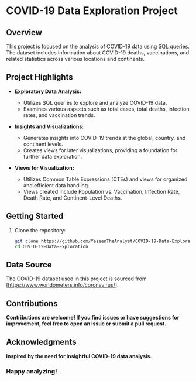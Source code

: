 # COVID-19 Data Exploration Project

## Overview
This project is focused on the analysis of COVID-19 data using SQL queries. The dataset includes information about COVID-19 deaths, vaccinations, and related statistics across various locations and continents.

## Project Highlights

- **Exploratory Data Analysis:**
  - Utilizes SQL queries to explore and analyze COVID-19 data.
  - Examines various aspects such as total cases, total deaths, infection rates, and vaccination trends.

- **Insights and Visualizations:**
  - Generates insights into COVID-19 trends at the global, country, and continent levels.
  - Creates views for later visualizations, providing a foundation for further data exploration.

- **Views for Visualization:**
  - Utilizes Common Table Expressions (CTEs) and views for organized and efficient data handling.
  - Views created include Population vs. Vaccination, Infection Rate, Death Rate, and Continent-Level Deaths.

## Getting Started
1. Clone the repository:
   ```bash
   git clone https://github.com/YaseenTheAnalyst/COVID-19-Data-Exploration
   cd COVID-19-Data-Exploration

## Data Source
The COVID-19 dataset used in this project is sourced from [https://www.worldometers.info/coronavirus/].

## Contributions
__Contributions are welcome! If you find issues or have suggestions for improvement, feel free to open an issue or submit a pull request.__

## Acknowledgments
__Inspired by the need for insightful COVID-19 data analysis.__

### Happy analyzing!

